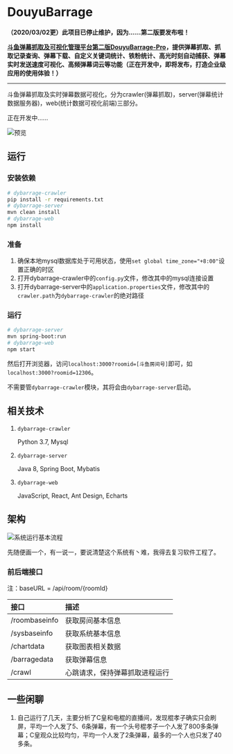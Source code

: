 # DouyuBarrage

**（2020/03/02更）此项目已停止维护，因为……第二版要发布啦！**

**[斗鱼弹幕抓取及可视化管理平台第二版DouyuBarrage-Pro]( https://github.com/Crawler995/DouyuBarrage-Pro )，提供弹幕抓取、抓取记录查询、弹幕下载、自定义关键词统计、铁粉统计、高光时刻自动捕获、弹幕实时发送速度可视化、高频弹幕词云等功能（正在开发中，即将发布，打造企业级应用的使用体验！）**

------

斗鱼弹幕抓取及实时弹幕数据可视化，分为crawler(弹幕抓取)，server(弹幕统计数据服务器)，web(统计数据可视化前端)三部分。

正在开发中……

![预览](https://github.com/Crawler995/DouyuBarrage/blob/master/doc/preview.jpg)

## 运行

### 安装依赖
```bash
# dybarrage-crawler
pip install -r requirements.txt
# dybarrage-server
mvn clean install
# dybarrage-web
npm install
```

### 准备

1. 确保本地mysql数据库处于可用状态，使用`set global time_zone="+8:00"`设置正确的时区
2. 打开dybarrage-crawler中的`config.py`文件，修改其中的mysql连接设置
3. 打开dybarrage-server中的`application.properties`文件，修改其中的`crawler.path`为`dybarrage-crawler`的绝对路径

### 运行

```bash
# dybarrage-server
mvn spring-boot:run
# dybarrage-web
npm start
```

然后打开浏览器，访问`localhost:3000?roomid=[斗鱼房间号]`即可，如`localhost:3000?roomid=12306`。

不需要管`dybarrage-crawler`模块，其将会由`dybarrage-server`启动。

## 相关技术

1. `dybarrage-crawler`

   Python 3.7, Mysql

2. `dybarrage-server`

   Java 8, Spring Boot, Mybatis

3. `dybarrage-web`

   JavaScript, React, Ant Design, Echarts

## 架构

   ![系统运行基本流程](https://github.com/Crawler995/DouyuBarrage/blob/master/doc/process.jpg)

先随便画一个，有一说一，要说清楚这个系统有丶难，我得去复习软件工程了。

### 前后端接口

注：baseURL = /api/room/{roomId}

| 接口          | 描述                           |
| :------------ | :----------------------------- |
| /roombaseinfo | 获取房间基本信息               |
| /sysbaseinfo  | 获取系统基本信息               |
| /chartdata    | 获取图表相关数据               |
| /barragedata  | 获取弹幕信息                   |
| /crawl        | 心跳请求，保持弹幕抓取进程运行 |

## 一些闲聊

1. 自己运行了几天，主要分析了C皇和电棍的直播间，发现棍孝子确实只会刷屏，平均一个人发了5、6条弹幕，有一个头号棍孝子一个人发了800多条弹幕；C皇观众比较均匀，平均一个人发了2条弹幕，最多的一个人也只发了40多条。